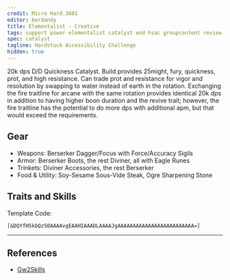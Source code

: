 ```yaml
---
credit: Micro Hard.3601
editor: berdandy
title: Elementalist - Creative
tags: support power elementalist catalyst eod hsac groupcontent review-needed
spec: catalyst
tagline: Hardstuck Accessibility Challenge
hidden: true
---
```


20k dps D/D Quickness Catalyst. Build provides 25might, fury, quickness, prot, and high resistance. Can trade prot and resistance for vigor and resolution by swapping to water instead of earth in the rotation.
Exchanging the fire traitline for arcane with the same rotation provides identical 20k dps in addition to having higher boon duration and the revive trait; however, the fire traitline has the potential to do more dps with additional apm, but that would exceed the requirements.

## Gear

- Weapons: Berserker Dagger/Focus with Force/Accuracy Sigils
- Armor: Berserker Boots, the rest Diviner, all with Eagle Runes
- Trinkets: Diviner Accessories, the rest Berserker
- Food & Utility: Soy-Sesame Sous-Vide Steak, Ogre Sharpening Stone

## Traits and Skills

Template Code:

`[&DQYfHSkbQz50AAAAvgEAAHIAAADLAAAAJgAAAAAAAAAAAAAAAAAAAAAAAAA=]`

---

<div
  data-armory-embed='skills'
  data-armory-ids='5503,5734,5502,5542,5666'
>
</div>
<div
  data-armory-embed='specializations'
  data-armory-ids='31,41,67'
  data-armory-31-traits='296,334,1510'
  data-armory-41-traits='232,214,226'
  data-armory-67-traits='2252,2234,2251'
>
</div>
<script async src='https://unpkg.com/armory-embeds@^0.x.x/armory-embeds.js'></script>



## References

- [Gw2Skills](http://en.gw2skills.net/editor/?PGgAg2lZwoYVsLGJO6KbRfA-zRRYBRDB2JcovwCjoEoqIMPIhxG4tw%2FoF-e)
